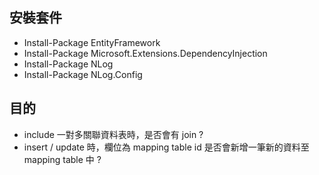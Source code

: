 ## 安裝套件

- Install-Package EntityFramework
- Install-Package Microsoft.Extensions.DependencyInjection
- Install-Package NLog
- Install-Package NLog.Config

##  目的
 - include 一對多關聯資料表時，是否會有 join ?
 - insert / update 時，欄位為 mapping table id 是否會新增一筆新的資料至 mapping table 中 ?